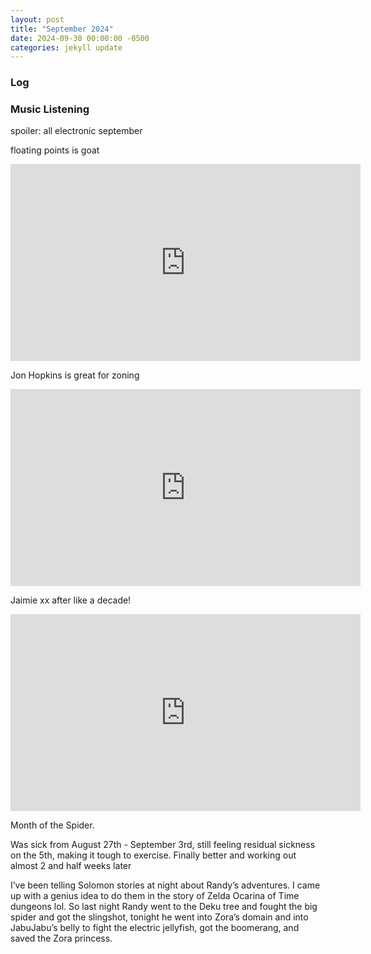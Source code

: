 ```yaml
---
layout: post
title: "September 2024"
date: 2024-09-30 00:00:00 -0500
categories: jekyll update
---
```


### Log

### Music Listening

spoiler: all electronic september

floating points is goat

<iframe width="560" height="315" src="https://www.youtube.com/embed/E-ChunclWvQ?si=vMcbNGBXKJjPAeNB" title="YouTube video player" frameborder="0" allow="accelerometer; autoplay; clipboard-write; encrypted-media; gyroscope; picture-in-picture; web-share" referrerpolicy="strict-origin-when-cross-origin" allowfullscreen></iframe>

Jon Hopkins is great for zoning

<iframe width="560" height="315" src="https://www.youtube.com/embed/u3E_hG5c5QI?si=GEQfPhUwCQ02HIjF" title="YouTube video player" frameborder="0" allow="accelerometer; autoplay; clipboard-write; encrypted-media; gyroscope; picture-in-picture; web-share" referrerpolicy="strict-origin-when-cross-origin" allowfullscreen></iframe>

Jaimie xx after like a decade!

<iframe width="560" height="315" src="https://www.youtube.com/embed/xCoD5UL0W00?si=ITrtb9mNOQ5Hov_U" title="YouTube video player" frameborder="0" allow="accelerometer; autoplay; clipboard-write; encrypted-media; gyroscope; picture-in-picture; web-share" referrerpolicy="strict-origin-when-cross-origin" allowfullscreen></iframe>

Month of the Spider.

Was sick from August 27th - September 3rd, still feeling residual sickness on the 5th, making it tough to exercise. Finally better and working out almost 2 and half weeks later

I’ve been telling Solomon stories at night about Randy’s adventures. I came up with a genius idea to do them in the story of Zelda Ocarina of Time dungeons lol. So last night Randy went to the Deku tree and fought the big spider and got the slingshot, tonight he went into Zora’s domain and into JabuJabu’s belly to fight the electric jellyfish, got the boomerang, and saved the Zora princess.

